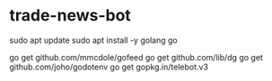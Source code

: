 # trade-news-bot

sudo apt update
sudo apt install -y golang go

go get github.com/mmcdole/gofeed
go get github.com/lib/dg
go get github.com/joho/godotenv
go get gopkg.in/telebot.v3
